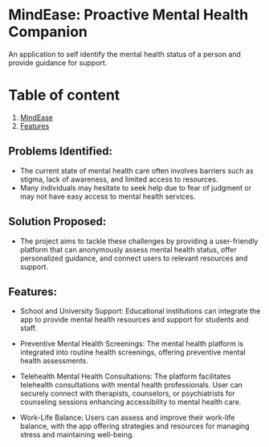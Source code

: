 # **MindEase: Proactive Mental Health Companion**
An application to self identify the mental health status of a person and provide guidance for support.

# Table of content
1. [MindEase](#MindEase)
2. [Features](#features)


## Problems Identified:

- The current state of mental health care often involves barriers such as stigma, lack of awareness, and limited access to resources. 
- Many individuals may hesitate to seek help due to fear of judgment or may not have easy access to mental health services.

## Solution Proposed:

- The project aims to tackle these challenges by providing a user-friendly platform that can anonymously assess mental health status, offer personalized guidance, and connect users to relevant resources and support.

## Features:
- School and University Support: Educational institutions can integrate the app to provide mental health resources and support for students and staff. 

- Preventive Mental Health Screenings: The mental health platform is integrated into routine health screenings, offering preventive mental health assessments. 

- Telehealth Mental Health Consultations: The platform facilitates telehealth consultations with mental health professionals. User can securely connect with therapists, counselors, or psychiatrists for counseling sessions enhancing accessibility to mental health care. 

- Work-Life Balance: Users can assess and improve their work-life balance, with the app offering strategies and resources for managing stress and maintaining well-being.

